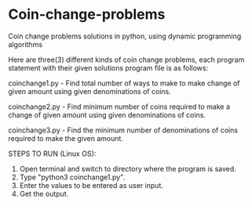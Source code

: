 # Coin-change-problems
Coin change problems solutions in python, using dynamic programming algorithms


Here are three(3) different kinds of coin change problems, each program statement with their given solutions program file is as follows:


coinchange1.py - Find total number of ways to make to make change of given amount using given denominations of coins.

coinchange2.py - Find minimum number of coins required to make a change of given amount using given denominations of coins.

coinchange3.py - Find the minimum number of denominations of coins required to make the given amount.


STEPS TO RUN (Linux OS):
  1. Open terminal and switch to directory where the program is saved.
  2. Type "python3 coinchange1.py".
  3. Enter the values to be entered as user input.
  4. Get the output.
